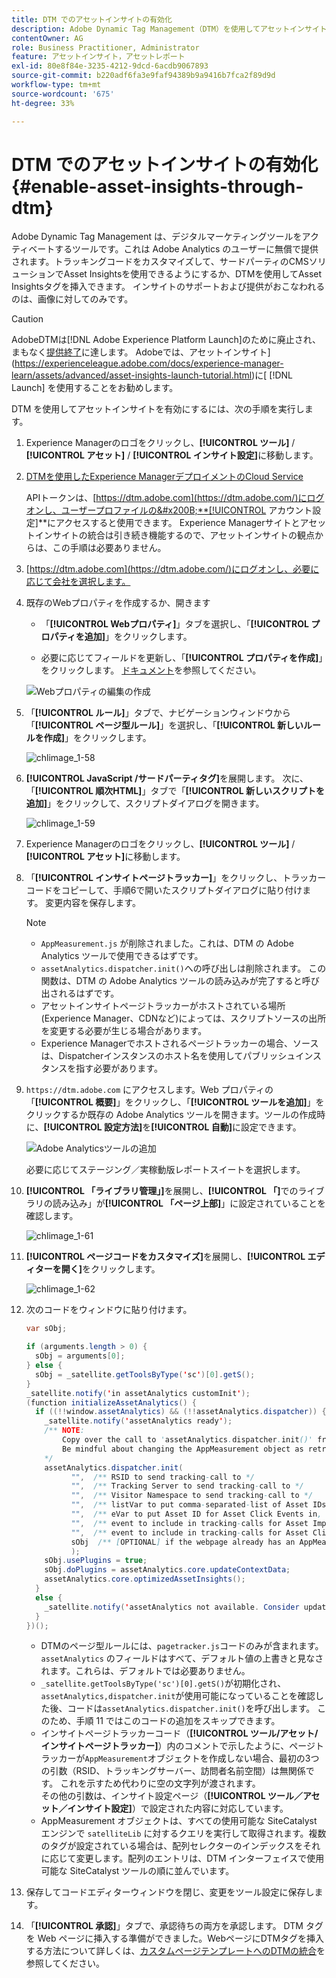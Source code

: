 ```yaml
---
title: DTM でのアセットインサイトの有効化
description: Adobe Dynamic Tag Management（DTM）を使用してアセットインサイトを有効にする方法を学習します。
contentOwner: AG
role: Business Practitioner, Administrator
feature: アセットインサイト，アセットレポート
exl-id: 80e8f84e-3235-4212-9dcd-6acdb9067893
source-git-commit: b220adf6fa3e9faf94389b9a9416b7fca2f89d9d
workflow-type: tm+mt
source-wordcount: '675'
ht-degree: 33%

---
```


# DTM でのアセットインサイトの有効化 {#enable-asset-insights-through-dtm}

Adobe Dynamic Tag Management は、デジタルマーケティングツールをアクティベートするツールです。これは Adobe Analytics のユーザーに無償で提供されます。トラッキングコードをカスタマイズして、サードパーティのCMSソリューションでAsset Insightsを使用できるようにするか、DTMを使用してAsset Insightsタグを挿入できます。 インサイトのサポートおよび提供がおこなわれるのは、画像に対してのみです。

>[!CAUTION]
>
>AdobeDTMは[!DNL Adobe Experience Platform Launch]のために廃止され、まもなく[提供終了](https://medium.com/launch-by-adobe/dtm-plans-for-a-sunset-3c6aab003a6f)に達します。 Adobeでは、アセットインサイト](https://experienceleague.adobe.com/docs/experience-manager-learn/assets/advanced/asset-insights-launch-tutorial.html)に[ [!DNL Launch] を使用することをお勧めします。

DTM を使用してアセットインサイトを有効にするには、次の手順を実行します。

1. Experience Managerのロゴをクリックし、**[!UICONTROL ツール]** / **[!UICONTROL アセット]** / **[!UICONTROL インサイト設定]**&#x200B;に移動します。
1. [DTMを使用したExperience ManagerデプロイメントのCloud Service](/help/sites-administering/dtm.md)

   APIトークンは、[https://dtm.adobe.com](https://dtm.adobe.com/)にログオンし、ユーザープロファイルの&#x200B;**[!UICONTROL アカウント設定]**&#x200B;にアクセスすると使用できます。 Experience Managerサイトとアセットインサイトの統合は引き続き機能するので、アセットインサイトの観点からは、この手順は必要ありません。

1. [https://dtm.adobe.com](https://dtm.adobe.com/)にログオンし、必要に応じて会社を選択します。
1. 既存のWebプロパティを作成するか、開きます

   * 「**[!UICONTROL Webプロパティ]**」タブを選択し、「**[!UICONTROL プロパティを追加]**」をクリックします。

   * 必要に応じてフィールドを更新し、「**[!UICONTROL プロパティを作成]**」をクリックします。 [ドキュメント](https://experienceleague.adobe.com/docs/experience-manager-learn/getting-started-wknd-tutorial-develop/overview.html)を参照してください。

   ![Webプロパティの編集の作成](assets/Create-edit-web-property.png)

1. 「**[!UICONTROL ルール]**」タブで、ナビゲーションウィンドウから「**[!UICONTROL ページ型ルール]**」を選択し、「**[!UICONTROL 新しいルールを作成]**」をクリックします。

   ![chlimage_1-58](assets/chlimage_1-194.png)

1. **[!UICONTROL JavaScript /サードパーティタグ]**&#x200B;を展開します。 次に、「**[!UICONTROL 順次HTML]**」タブで「**[!UICONTROL 新しいスクリプトを追加]**」をクリックして、スクリプトダイアログを開きます。

   ![chlimage_1-59](assets/chlimage_1-195.png)

1. Experience Managerのロゴをクリックし、**[!UICONTROL ツール]** / **[!UICONTROL アセット]**&#x200B;に移動します。
1. 「**[!UICONTROL インサイトページトラッカー]**」をクリックし、トラッカーコードをコピーして、手順6で開いたスクリプトダイアログに貼り付けます。 変更内容を保存します。

   >[!NOTE]
   >
   >* `AppMeasurement.js` が削除されました。これは、DTM の Adobe Analytics ツールで使用できるはずです。
   >* `assetAnalytics.dispatcher.init()`への呼び出しは削除されます。 この関数は、DTM の Adobe Analytics ツールの読み込みが完了すると呼び出されるはずです。
   >* アセットインサイトページトラッカーがホストされている場所(Experience Manager、CDNなど)によっては、スクリプトソースの出所を変更する必要が生じる場合があります。
   >* Experience Managerでホストされるページトラッカーの場合、ソースは、Dispatcherインスタンスのホスト名を使用してパブリッシュインスタンスを指す必要があります。


1. `https://dtm.adobe.com` にアクセスします。Web プロパティの「**[!UICONTROL 概要]**」をクリックし、「**[!UICONTROL ツールを追加]**」をクリックするか既存の Adobe Analytics ツールを開きます。ツールの作成時に、**[!UICONTROL 設定方法]**&#x200B;を&#x200B;**[!UICONTROL 自動]**&#x200B;に設定できます。

   ![Adobe Analyticsツールの追加](assets/Add-Adobe-Analytics-Tool.png)

   必要に応じてステージング／実稼動版レポートスイートを選択します。

1. **[!UICONTROL 「ライブラリ管理」]**&#x200B;を展開し、**[!UICONTROL 「]**&#x200B;でのライブラリの読み込み」が&#x200B;**[!UICONTROL 「ページ上部]**」に設定されていることを確認します。

   ![chlimage_1-61](assets/chlimage_1-197.png)

1. **[!UICONTROL ページコードをカスタマイズ]**&#x200B;を展開し、**[!UICONTROL エディターを開く]**&#x200B;をクリックします。

   ![chlimage_1-62](assets/chlimage_1-198.png)

1. 次のコードをウィンドウに貼り付けます。

   ```Java
   var sObj;
   
   if (arguments.length > 0) {
     sObj = arguments[0];
   } else {
     sObj = _satellite.getToolsByType('sc')[0].getS();
   }
   _satellite.notify('in assetAnalytics customInit');
   (function initializeAssetAnalytics() {
     if ((!!window.assetAnalytics) && (!!assetAnalytics.dispatcher)) {
       _satellite.notify('assetAnalytics ready');
       /** NOTE:
           Copy over the call to 'assetAnalytics.dispatcher.init()' from Assets Pagetracker
           Be mindful about changing the AppMeasurement object as retrieved above.
       */
       assetAnalytics.dispatcher.init(
             "",  /** RSID to send tracking-call to */
             "",  /** Tracking Server to send tracking-call to */
             "",  /** Visitor Namespace to send tracking-call to */
             "",  /** listVar to put comma-separated-list of Asset IDs for Asset Impression Events in tracking-call, e.g. 'listVar1' */
             "",  /** eVar to put Asset ID for Asset Click Events in, e.g. 'eVar3' */
             "",  /** event to include in tracking-calls for Asset Impression Events, e.g. 'event8' */
             "",  /** event to include in tracking-calls for Asset Click Events, e.g. 'event7' */
             sObj  /** [OPTIONAL] if the webpage already has an AppMeasurement object, include the object here. If unspecified, Pagetracker Core shall create its own AppMeasurement object */
             );
       sObj.usePlugins = true;
       sObj.doPlugins = assetAnalytics.core.updateContextData;
       assetAnalytics.core.optimizedAssetInsights();
     }
     else {
       _satellite.notify('assetAnalytics not available. Consider updating the Custom Page Code', 4);
     }
   })();
   ```

   * DTMのページ型ルールには、`pagetracker.js`コードのみが含まれます。 `assetAnalytics` のフィールドはすべて、デフォルト値の上書きと見なされます。これらは、デフォルトでは必要ありません。
   * `_satellite.getToolsByType('sc')[0].getS()`が初期化され、`assetAnalytics,dispatcher.init`が使用可能になっていることを確認した後、コードは`assetAnalytics.dispatcher.init()`を呼び出します。 このため、手順 11 ではこのコードの追加をスキップできます。
   * インサイトページトラッカーコード（**[!UICONTROL ツール/アセット/インサイトページトラッカー]**）内のコメントで示したように、ページトラッカーが`AppMeasurement`オブジェクトを作成しない場合、最初の3つの引数（RSID、トラッキングサーバー、訪問者名前空間）は無関係です。 これを示すため代わりに空の文字列が渡されます。\
       その他の引数は、インサイト設定ページ（**[!UICONTROL ツール／アセット／インサイト設定]**）で設定された内容に対応しています。
   * AppMeasurement オブジェクトは、すべての使用可能な SiteCatalyst エンジンで `satelliteLib` に対するクエリを実行して取得されます。複数のタグが設定されている場合は、配列セレクターのインデックスをそれに応じて変更します。配列のエントリは、DTM インターフェイスで使用可能な SiteCatalyst ツールの順に並んでいます。

1. 保存してコードエディターウィンドウを閉じ、変更をツール設定に保存します。
1. 「**[!UICONTROL 承認]**」タブで、承認待ちの両方を承認します。 DTM タグを Web ページに挿入する準備ができました。WebページにDTMタグを挿入する方法について詳しくは、[カスタムページテンプレートへのDTMの統合](https://blogs.adobe.com/experiencedelivers/experience-management/integrating-dtm-custom-aem6-page-template/)を参照してください。

